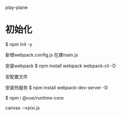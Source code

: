 play-plane
# 初始化
$ npm init -y

新增webpack.config.js
在建main.js

安装webpack
$ npm install webpack webpack-cli -D

安配置文件

安装热服务
$ npm install webpack-dev-server -D

$ npm i @vue/runtime-core

canvas -->pixi.js
